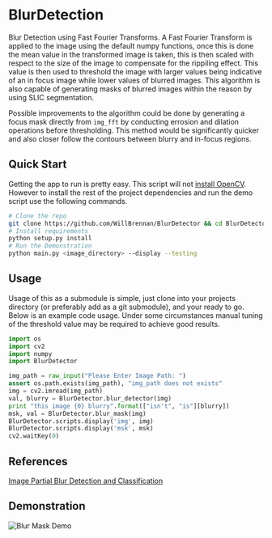 # BlurDetection
Blur Detection using Fast Fourier Transforms. A Fast Fourier Transform is applied to the image using the default numpy functions, once this
is done the mean value in the transformed image is taken, this is then scaled with respect to the size of the image to compensate for the 
rippiling effect. This value is then used to threshold the image with larger values being indicative of an in focus image while lower values
of blurred images. This algorithm is also capable of generating masks of blurred images within the reason by using SLIC segmentation.

Possible improvements to the algorithm could be done by generating a focus mask directly from `img_fft` by conducting errosion and dilation operations before thresholding. This method would be significantly quicker and also closer follow the contours between blurry and in-focus regions.


## Quick Start
Getting the app to run is pretty easy. This script will not [install OpenCV](http://docs.opencv.org/doc/tutorials/introduction/linux_install/linux_install.html). However to install the rest of the project dependencies and run the demo script use the following commands.

```bash
# Clone the repo
git clone https://github.com/WillBrennan/BlurDetector && cd BlurDetector
# Install requirements
python setup.py install
# Run the Demonstration
python main.py <image_directory> --display --testing
```
## Usage
Usage of this as  a submodule is simple, just clone into your projects directory (or preferably add as a git submodule), and your ready to go. Below is an example code usage. Under some circumstances manual tuning of the
threshold value may be required to achieve good results.

```python
import os
import cv2
import numpy
import BlurDetector

img_path = raw_input("Please Enter Image Path: ")
assert os.path.exists(img_path), "img_path does not exists"
img = cv2.imread(img_path)
val, blurry = BlurDetector.blur_detector(img)
print "this image {0} blurry".format(["isn't", "is"][blurry])
msk, val = BlurDetector.blur_mask(img)
BlurDetector.scripts.display('img', img)
BlurDetector.scripts.display('msk', msk)
cv2.waitKey(0)
```

## References
[Image Partial Blur Detection and Classification](http://www.cse.cuhk.edu.hk/leojia/all_final_papers/blur_detect_cvpr08.pdf)

## Demonstration
![Blur Mask Demo](https://raw.githubusercontent.com/WillBrennan/BlurDetection/master/demo.png)
